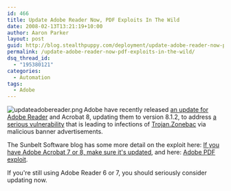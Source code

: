 ```yaml
---
id: 466
title: Update Adobe Reader Now, PDF Exploits In The Wild
date: 2008-02-13T13:21:19+10:00
author: Aaron Parker
layout: post
guid: http://blog.stealthpuppy.com/deployment/update-adobe-reader-now-pdf-exploits-in-the-wild
permalink: /update-adobe-reader-now-pdf-exploits-in-the-wild/
dsq_thread_id:
  - "195380121"
categories:
  - Automation
tags:
  - Adobe
---
```

<img align="left" src="{{site.baseurl}}/media/2008/02/updateadobereader.png" alt="updateadobereader.png" />Adobe have recently released [an update for Adobe Reader](http://www.adobe.com/products/acrobat/readstep2_allversions.html) and Acrobat 8, updating them to version 8.1.2, to address [a serious vulnerability](http://www.adobe.com/support/security/advisories/apsa08-01.html) that is leading to infections of [Trojan.Zonebac](http://www.symantec.com/security_response/writeup.jsp?docid=2006-091612-5500-99) via malicious banner advertisements.

The Sunbelt Software blog has some more detail on the exploit here: [If you have Adobe Acrobat 7 or 8, make sure it's updated](http://sunbeltblog.blogspot.com/2008/02/if-you-have-adobe-acrobat-7-or-8-makes.html), and here: [Adobe PDF exploit](http://sunbeltblog.blogspot.com/2008/02/adobe-pdf-exploit.html).

If you're still using Adobe Reader 6 or 7, you should seriously consider updating now.